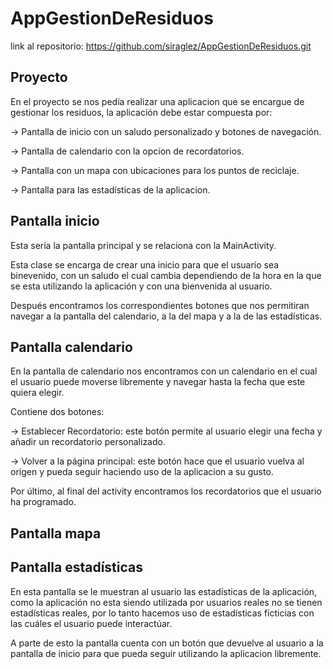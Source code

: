 # AppGestionDeResiduos
link al repositorio: https://github.com/siraglez/AppGestionDeResiduos.git 

## Proyecto 

En el proyecto se nos pedía realizar una aplicacion que se encargue de gestionar los residuos, la aplicación debe estar compuesta por: 

  -> Pantalla de inicio con un saludo personalizado y botones de navegación.
  
  -> Pantalla de calendario con la opcion de recordatorios.
  
  -> Pantalla con un mapa con ubicaciones para los puntos de reciclaje.
  
  -> Pantalla para las estadísticas de la aplicacion. 

## Pantalla inicio 

Esta sería la pantalla principal y se relaciona con la MainActivity. 

Esta clase se encarga de crear una inicio para que el usuario sea binevenido, con un saludo el cual cambia dependiendo de la hora en la que se esta utilizando la aplicación y con una bienvenida al usuario. 

Después encontramos los correspondientes botones que nos permitiran navegar a la pantalla del calendario, a la del mapa y a la de las estadísticas.

## Pantalla calendario 

En la pantalla de calendario nos encontramos con un calendario en el cual el usuario puede moverse libremente y navegar hasta la fecha que este quiera elegir. 

Contiene dos botones: 

  -> Establecer Recordatorio: este botón permite al usuario elegir una fecha y añadir un recordatorio personalizado.

  -> Volver a la página principal: este botón hace que el usuario vuelva al origen y pueda seguir haciendo uso de la aplicacion a su gusto.

Por último, al final del activity encontramos los recordatorios que el usuario ha programado.

## Pantalla mapa

## Pantalla estadísticas

En esta pantalla se le muestran al usuario las estadísticas de la aplicación, como la aplicación no esta siendo utilizada por usuarios reales no se tienen estadísticas reales, por lo tanto hacemos uso de estadísticas ficticias con las cuáles el usuario puede interactúar. 

A parte de esto la pantalla cuenta con un botón que devuelve al usuario a la pantalla de inicio para que pueda seguir utilizando la aplicacion libremente.
